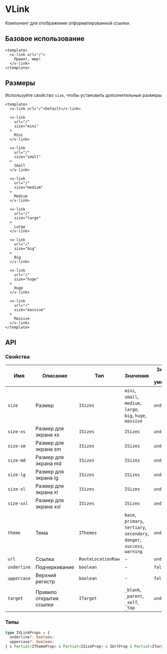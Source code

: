 # VLink
Компонент для отображения отформатированной ссылки.

## Базовое использование
```vue
<template>
  <v-link url="/">
    Привет, мир!
  </v-link>
</template>
```

## Размеры
Используйте свойство `size`, чтобы установить дополнительные размеры

```vue
<template>
  <v-link url="/">Default</v-link>
  
  <v-link 
    url="/"
    size="mini"
  >
    Mini
  </v-link>

  <v-link 
    url="/"
    size="small"
  >
    Small
  </v-link>

  <v-link 
    url="/"
    size="medium"
  >
    Medium
  </v-link>

  <v-link 
    url="/"
    size="large"
  >
    Large
  </v-link>

  <v-link 
    url="/"
    size="big"
  >
    Big
  </v-link>

  <v-link 
    url="/"
    size="huge"
  >
    Huge
  </v-link>
  
  <v-link 
    url="/"
    size="massive"
  >
    Massive
  </v-link>
</template>
```

## API

### Свойства

| Имя         | Описание                | Тип                | Значения                                                                   | Значение по умолчанию | Обязательно |   
|-------------|-------------------------|--------------------|----------------------------------------------------------------------------|-----------------------|-------------|
| `size`      | Размер                  | `ISizes`           | `mini`, `small`, `medium`, `large`, `big`, `huge`, `massive`               | `undefined`           | `false`     |
| `size-xs`   | Размер для экрана xs    | `ISizes`           | `ISizes`                                                                   | `undefined`           | `false`     |
| `size-sm`   | Размер для экрана sm    | `ISizes`           | `ISizes`                                                                   | `undefined`           | `false`     |
| `size-md`   | Размер для экрана md    | `ISizes`           | `ISizes`                                                                   | `undefined`           | `false`     |
| `size-lg`   | Размер для экрана lg    | `ISizes`           | `ISizes`                                                                   | `undefined`           | `false`     |
| `size-xl`   | Размер для экрана xl    | `ISizes`           | `ISizes`                                                                   | `undefined`           | `false`     |
| `size-xxl`  | Размер для экрана xxl   | `ISizes`           | `ISizes`                                                                   | `undefined`           | `false`     |
| `theme`     | Тема                    | `IThemes`          | `base`, `primary`, `tertiary`, `secondary`, `danger`, `success`, `warning` | `undefined`           | `false`     |
| `url`       | Ссылка                  | `RouteLocationRaw` | -                                                                          | `undefined`           | `false`     |
| `underline` | Подчеркивание           | `boolean`          | -                                                                          | `false`               | `false`     |
| `uppercase` | Верхний регистр         | `boolean`          | -                                                                          | `false`               | `false`     |
| `target`    | Правило открытия ссылки | `ITarget`          | `_blank`, `_parent`, `_self`, `_top`                                       | `undefined`           | `false`     |

### Типы
```typescript
type IVLinkProps = {
  underline?: boolean;
  uppercase?: boolean;
} & Partial<IThemeProp> & Partial<ISizeProp> & IUrlProp & Partial<ITargetProp>
```
